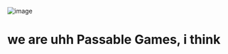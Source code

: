 ![image](https://github.com/user-attachments/assets/ed1775e3-e3a7-4972-9d2e-bc3949336cc0)

# we are uhh Passable Games, i think
